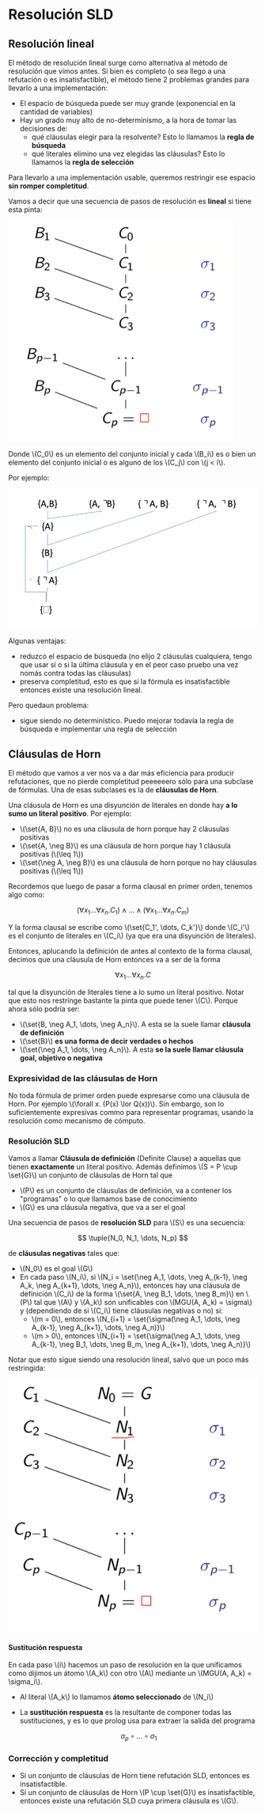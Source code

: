 $$
   \newcommand{\true}{\mathbf{T}}
   \newcommand{\false}{\mathbf{F}}
   \newcommand{\satisf}{\models}
   \newcommand{\notsatisf}{\nvDash}
   \newcommand{\set}[1]{\lbrace #1 \rbrace}
   \newcommand{\tuple}[1]{< #1 >}
$$
# Resolución SLD

## Resolución lineal

El método de resolución lineal surge como alternativa al método de resolución que vimos antes. Si bien es completo (o sea llego a una refutación o es insatisfactible), el método tiene 2 problemas grandes para llevarlo a una implementación:

- El espacio de búsqueda puede ser muy grande (exponencial en la cantidad de variables)
- Hay un grado muy alto de no-determinismo, a la hora de tomar las decisiones de:
    - qué cláusulas elegir para la resolvente? Esto lo llamamos la **regla de búsqueda**
    - qué literales elimino una vez elegidas las cláusulas? Esto lo llamamos la **regla de selección**

Para llevarlo a una implementación usable, queremos restringir ese espacio **sin romper completitud**.

Vamos a decir que una secuencia de pasos de resolución es **lineal** si tiene esta pinta:

![](./img/res_lineal.png#center)

Donde \\(C_0\\) es un elemento del conjunto inicial y cada \\(B_i\\) es o bien un elemento del conjunto inicial o es alguno de los \\(C_j\\) con \\(j < i\\).

Por ejemplo:

![](./img/res_lineal_ejemplo.png#center)

Algunas ventajas:

- reduzco el espacio de búsqueda (no elijo 2 cláusulas cualquiera, tengo que usar sí o si la última cláusula y en el peor caso pruebo una vez nomás contra todas las cláusulas)
- preserva completitud, esto es que si la fórmula es insatisfactible entonces existe una resolución lineal.

Pero quedaun problema:

- sigue siendo no determinístico. Puedo mejorar todavía la regla de búsqueda e implementar una regla de selección

## Cláusulas de Horn

El método que vamos a ver nos va a dar más eficiencia para producir
refutaciones, que no pierde completitud peeeeeero sólo para una subclase de
fórmulas. Una de esas subclases es la de **cláusulas de Horn**.

Una cláusula de Horn es una disyunción de literales en donde hay **a lo sumo un literal positivo**. Por ejemplo:

- \\(\set{A, B}\\) no es una cláusula de horn porque hay 2 cláusulas positivas
- \\(\set{A, \neg B}\\) es una cláusula de horn porque hay 1 cláusula positivas (\\(\leq 1\\))
- \\(\set{\neg A, \neg B}\\) es una cláusula de horn porque no hay cláusulas positivas (\\(\leq 1\\))

Recordemos que luego de pasar a forma clausal en primer orden, tenemos algo como:

$$
(\forall x_1 \dots \forall x_n. C_1) \land \dots \land (\forall x_1 \dots \forall x_n. C_m)
$$

Y la forma clausal se escribe como \\(\set{C_1', \dots, C_k'}\\) donde \\(C_i'\\) es el conjunto de literales en \\(C_i\\) (ya que era una disyunción de literales).

Entonces, aplucando la definición de antes al contexto de la forma clausal, decimos que una cláusula de Horn entonces va a ser de la forma

$$
\forall x_1 \dots \forall x_n. C
$$

tal que la disyunción de literales tiene a lo sumo un literal positivo. Notar que esto nos restringe bastante la pinta que puede tener \\(C\\). Porque ahora sólo podría ser:

- \\(\set{B, \neg A_1, \dots, \neg A_n}\\). A esta se la suele llamar **cláusula de definición**
- \\(\set{B}\\) **es una forma de decir verdades o hechos**
- \\(\set{\neg A_1, \dots, \neg A_n}\\). A esta **se la suele llamar cláusula goal, objetivo o negativa**

### Expresividad de las cláusulas de Horn

No toda fórmula de primer orden puede expresarse como una cláusula de Horn. Por
ejemplo \\(\forall x. (P(x) \lor Q(x))\\). Sin embargo, son lo suficientemente
expresivas commo para representar programas, usando la resolución como
mecanismo de cómputo.

### Resolución SLD

Vamos a llamar **Cláusula de definición** (Definite Clause) a aquellas que tienen **exactamente** un literal positivo. Además definimos \\(S = P \cup \set{G}\\) un conjunto de cláusulas de Horn tal que

- \\(P\\) es un conjunto de cláusulas de definición, va a contener los "programas" o lo que llamamos base de conocimiento
- \\(G\\) es una cláusula negativa, que va a ser el goal

Una secuencia de pasos de **resolución SLD** para \\(S\\) es una secuencia:

$$
\tuple{N_0, N_1, \dots, N_p}
$$

de **cláusulas negativas** tales que:

- \\(N_0\\) es el goal \\(G\\)
- En cada paso \\(N_i\\), si \\(N_i = \set{\neg A_1, \dots, \neg A_{k-1}, \neg A_k, \neg A_{k+1}, \dots, \neg A_n}\\), entonces hay una cláusula de definición \\(C_i\\) de la forma \\(\set{A, \neg B_1, \dots, \neg B_m}\\) en \\(P\\) tal que \\(A\\) y \\(A_k\\) son unificables con \\(MGU(A, A_k) = \sigma\\) y (dependiendo de si \\(C_i\\) tiene cláusulas negativas o no) si:
    - \\(m = 0\\), entonces \\(N_{i+1} = \set{\sigma(\neg A_1, \dots, \neg A_{k-1}, \neg A_{k+1}, \dots, \neg A_n)}\\)
    - \\(m > 0\\), entonces \\(N_{i+1} = \set{\sigma(\neg A_1, \dots, \neg A_{k-1}, \neg B_1, \dots, \neg B_m, \neg A_{k+1}, \dots, \neg A_n)}\\)

Notar que esto sigue siendo una resolución lineal, salvo que un poco más restringida:

![](./img/res_sld_lineal.png#center)

#### Sustitución respuesta

En cada paso \\(i\\) hacemos un paso de resolución en la que unificamos como dijimos un átomo \\(A_k\\) con otro \\(A\\) mediante un \\(MGU(A, A_k) = \sigma_i\\).

- Al literal \\(A_k\\) lo llamamos **átomo seleccionado** de \\(N_i\\)
- La **sustitución respuesta** es la resultante de componer todas las sustituciones, y es lo que prolog usa para extraer la salida del programa

    $$
    \sigma_p \circ \dots \circ \sigma_1
    $$

### Corrección y completitud

- Si un conjunto de cláusulas de Horn tiene refutación SLD, entonces es insatisfactible.
- Si un conjunto de cláusulas de Horn \\(P \cup \set{G}\\) es insatisfactible, entonces existe una refutación SLD cuya primera cláusula es \\(G\\).
